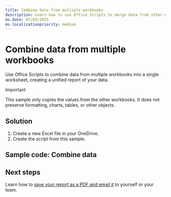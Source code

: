 ```yaml
---
title: Combine data from multiple workbooks
description: Learn how to use Office Scripts to merge data from other workbooks into a single worksheet.
ms.date: 07/03/2025
ms.localizationpriority: medium
---
```


# Combine data from multiple workbooks

Use Office Scripts to combine data from multiple workbooks into a single worksheet, creating a unified report of your data.

> [!IMPORTANT]
> This sample only copies the values from the other workbooks. It does not preserve formatting, charts, tables, or other objects.

## Solution

1. Create a new Excel file in your OneDrive.
1. Create the script from this sample.

## Sample code: Combine data

## Next steps

Learn how to [save your report as a PDF and email it](save-and-email-as-a-pdf.md) to yourself or your team.
